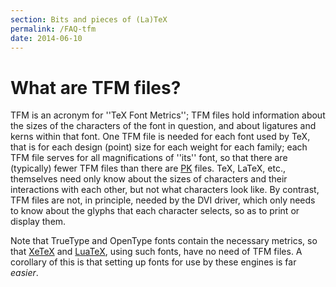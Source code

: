 ```yaml
---
section: Bits and pieces of (La)TeX
permalink: /FAQ-tfm
date: 2014-06-10
---
```


# What are TFM files?

TFM is an acronym for ''TeX Font Metrics''; TFM files hold
information about the sizes of the characters of the font in question,
and about ligatures and kerns within that font.  One TFM file is
needed for each font used by TeX, that is for each design (point)
size for each weight for each family; each TFM file serves for all
magnifications of ''its'' font, so that there are (typically) fewer
TFM files than there are [PK](/FAQ-pk) files.  TeX,
LaTeX, etc.,
themselves need only know about the sizes of characters and their
interactions with each other, but not what characters look like.  By
contrast, TFM files are not, in principle, needed by the
DVI driver, which only needs to know about the glyphs that each
character selects, so as to print or display them.

Note that TrueType and OpenType fonts contain the necessary metrics,
so that [XeTeX](/FAQ-xetex) and [LuaTeX](/FAQ-luatex), using
such fonts, have no need of TFM files.  A corollary of this is
that setting up fonts for use by these engines is far _easier_.

